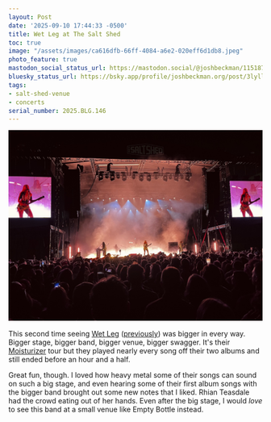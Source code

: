 ```yaml
---
layout: Post
date: '2025-09-10 17:44:33 -0500'
title: Wet Leg at The Salt Shed
toc: true
image: "/assets/images/ca616dfb-66ff-4084-a6e2-020eff6d1db8.jpeg"
photo_feature: true
mastodon_social_status_url: https://mastodon.social/@joshbeckman/115187581832111512
bluesky_status_url: https://bsky.app/profile/joshbeckman.org/post/3lyllzwuxll2t
tags:
- salt-shed-venue
- concerts
serial_number: 2025.BLG.146
---
```

![Wet Leg on stage at The Salt Shed Fairgrounds](/assets/images/ca616dfb-66ff-4084-a6e2-020eff6d1db8.jpeg)

This second time seeing [Wet Leg](https://wetlegband.com/) ([previously](https://www.joshbeckman.org/blog/attending/wet-leg-at-thalia-hall)) was  bigger in every way. Bigger stage, bigger band, bigger venue, bigger swagger. It's their [Moisturizer](https://www.joshbeckman.org/blog/listening/moisturizer-by-wet-leg) tour but they played nearly every song off their two albums and still ended before an hour and a half. 

Great fun, though. I loved how heavy metal some of their songs can sound on such a big stage, and even hearing some of their first album songs with the bigger band brought out some new notes that I liked. Rhian Teasdale had the crowd eating out of her hands. Even after the big stage, I would _love_ to see this band at a small venue like Empty Bottle instead.
